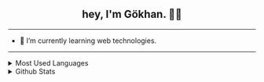 <h2 align="center">hey, I'm Gökhan. 👋🏽 </h2>

---

- 🌱 I’m currently learning web technologies.

---

<details>
<summary>Most Used Languages</summary>
<img src="https://github-readme-stats.vercel.app/api/top-langs/?username=gokhannozturk&layout=compact" />
</details>

<details>
<summary>Github Stats</summary>
<img src="https://github-readme-stats.vercel.app/api?username=gokhannozturk&theme=dracula" >
</details>
